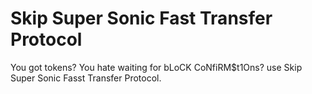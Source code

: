 # Skip Super Sonic Fast Transfer Protocol

You got tokens? You hate waiting for bLoCK CoNfiRM$t1Ons? use Skip Super Sonic Fasst Transfer Protocol.